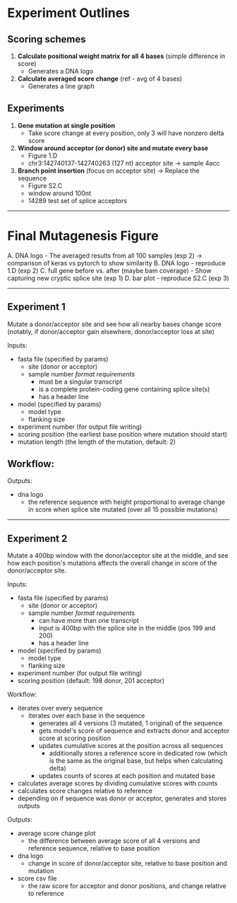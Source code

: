 # Experiment Outlines

## Scoring schemes
1. **Calculate positional weight matrix for all 4 bases** (simple difference in score)
   - Generates a DNA logo
2. **Calculate averaged score change** (ref - avg of 4 bases)
   - Generates a line graph

## Experiments
1. **Gene mutation at single position**
   - Take score change at every position, only 3 will have nonzero delta score
2. **Window around acceptor (or donor) site and mutate every base**
   - Figure 1.D
   - chr3:142740137-142740263 (127 nt) acceptor site -> sample 4acc
3. **Branch point insertion** (focus on acceptor site) -> Replace the sequence
   - Figure S2.C
   - window around 100nt
   - 14289 test set of splice acceptors

---

# Final Mutagenesis Figure

A. DNA logo - The averaged results from all 100 samples (exp 2) -> comparison of keras vs pytorch to show similarity
B. DNA logo - reproduce 1.D (exp 2)
C. full gene before vs. after (maybe bam coverage) - Show capturing new cryptic splice site (exp 1)
D. bar plot - reproduce S2.C (exp 3)

<!-- ## mutagenesis.py

### Workflow
- Read genomic sequences from file
- Create a dataframe with the length of the sequence and rows for each mutation (positional weight matrix)
- Mutate from left to right each base
  - Calculate score change for both donor and acceptor scores

### Variables
- **Input genomic sequence:** Fasta file with transcripts for each sequence you want to examine
- **Mutation position:** Location of mutation, or a sliding filter to mutate every position
- **Mutated bases:** A list of base(s) that you want to overwrite at location (if it matches existing pattern, will just report a delta 0)
- **Scoring positions:** Location(s) where you want to log the score change -->

---

## Experiment 1 
Mutate a donor/acceptor site and see how all nearby bases change score (notably, if donor/acceptor gain elsewhere, donor/acceptor loss at site)

Inputs: 
- fasta file (specified by params) 
   - site (donor or acceptor)
   - sample number
   *format requirements* 
      - must be a singular transcript
      - is a complete protein-coding gene containing splice site(s)
      - has a header line
- model (specified by params)
   - model type
   - flanking size
- experiment number (for output file writing)
- scoring position (the earliest base position where mutation should start)
- mutation length (the length of the mutation, default: 2)

Workflow: 
- 

Outputs:
- dna logo
   - the reference sequence with height proportional to average change in score when splice site mutated (over all 15 possible mutations)


---

## Experiment 2 
Mutate a 400bp window with the donor/acceptor site at the middle, and see how each position's mutations affects the overall change in score of the donor/acceptor site.

Inputs: 
- fasta file (specified by params) 
   - site (donor or acceptor)
   - sample number
   *format requirements* 
      - can have more than one transcript
      - input is 400bp with the splice site in the middle (pos 199 and 200)
      - has a header line
- model (specified by params)
   - model type
   - flanking size
- experiment number (for output file writing)
- scoring position (default: 198 donor, 201 acceptor)

Workflow: 
- iterates over every sequence
   - iterates over each base in the sequence
      - generates all 4 versions (3 mutated, 1 original) of the sequence
      - gets model's score of sequence and extracts donor and acceptor score at scoring position
      - updates cumulative scores at the position across all sequences
         - additionally stores a reference score in dedicated row (which is the same as the original base, but helps when calculating delta)
      - updates counts of scores at each position and mutated base
- calculates average scores by dividing cumulative scores with counts
- calculates score changes relative to reference
- depending on if sequence was donor or acceptor, generates and stores outputs

Outputs:
- average score change plot
   - the difference between average score of all 4 versions and reference sequence, relative to base position
- dna logo
   - change in score of donor/acceptor site, relative to base position and mutation
- score csv file
   - the raw score for acceptor and donor positions, and change relative to reference